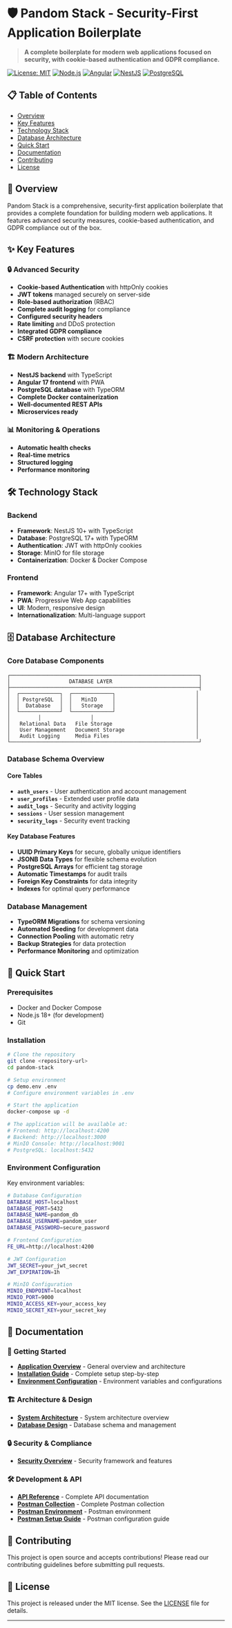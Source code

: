 # 🛡️ Pandom Stack - Security-First Application Boilerplate

> **A complete boilerplate for modern web applications focused on security, with cookie-based authentication and GDPR compliance.**

[![License: MIT](https://img.shields.io/badge/License-MIT-yellow.svg)](https://opensource.org/licenses/MIT)
[![Node.js](https://img.shields.io/badge/Node.js-18+-green.svg)](https://nodejs.org/)
[![Angular](https://img.shields.io/badge/Angular-17+-red.svg)](https://angular.io/)
[![NestJS](https://img.shields.io/badge/NestJS-10+-red.svg)](https://nestjs.com/)
[![PostgreSQL](https://img.shields.io/badge/PostgreSQL-17+-blue.svg)](https://www.postgresql.org/)

## 📋 Table of Contents

- [Overview](#overview)
- [Key Features](#key-features)
- [Technology Stack](#technology-stack)
- [Database Architecture](#database-architecture)
- [Quick Start](#quick-start)
- [Documentation](#documentation)
- [Contributing](#contributing)
- [License](#license)

## 🎯 Overview

Pandom Stack is a comprehensive, security-first application boilerplate that provides a complete foundation for building modern web applications. It features advanced security measures, cookie-based authentication, and GDPR compliance out of the box.

## ✨ Key Features

### 🔒 **Advanced Security**
- **Cookie-based Authentication** with httpOnly cookies
- **JWT tokens** managed securely on server-side
- **Role-based authorization** (RBAC)
- **Complete audit logging** for compliance
- **Configured security headers**
- **Rate limiting** and DDoS protection
- **Integrated GDPR compliance**
- **CSRF protection** with secure cookies

### 🏗️ **Modern Architecture**
- **NestJS backend** with TypeScript
- **Angular 17 frontend** with PWA
- **PostgreSQL database** with TypeORM
- **Complete Docker containerization**
- **Well-documented REST APIs**
- **Microservices ready**

### 📊 **Monitoring & Operations**
- **Automatic health checks**
- **Real-time metrics**
- **Structured logging**
- **Performance monitoring**

## 🛠️ Technology Stack

### Backend
- **Framework**: NestJS 10+ with TypeScript
- **Database**: PostgreSQL 17+ with TypeORM
- **Authentication**: JWT with httpOnly cookies
- **Storage**: MinIO for file storage
- **Containerization**: Docker & Docker Compose

### Frontend
- **Framework**: Angular 17+ with TypeScript
- **PWA**: Progressive Web App capabilities
- **UI**: Modern, responsive design
- **Internationalization**: Multi-language support

## 🗄️ Database Architecture

### Core Database Components

```
┌─────────────────────────────────────────────────────────────┐
│                   DATABASE LAYER                            │
├─────────────────────────────────────────────────────────────┤
│  ┌─────────────┐  ┌─────────────┐                          │
│  │ PostgreSQL  │  │   MinIO     │                          │
│  │  Database   │  │   Storage   │                          │
│  └─────────────┘  └─────────────┘                          │
│         │                │                                 │
│   Relational Data   File Storage                           │
│   User Management   Document Storage                       │
│   Audit Logging     Media Files                            │
└─────────────────────────────────────────────────────────────┘
```

### Database Schema Overview

#### Core Tables
- **`auth_users`** - User authentication and account management
- **`user_profiles`** - Extended user profile data
- **`audit_logs`** - Security and activity logging
- **`sessions`** - User session management
- **`security_logs`** - Security event tracking

#### Key Database Features
- **UUID Primary Keys** for secure, globally unique identifiers
- **JSONB Data Types** for flexible schema evolution
- **PostgreSQL Arrays** for efficient tag storage
- **Automatic Timestamps** for audit trails
- **Foreign Key Constraints** for data integrity
- **Indexes** for optimal query performance

### Database Management
- **TypeORM Migrations** for schema versioning
- **Automated Seeding** for development data
- **Connection Pooling** with automatic retry
- **Backup Strategies** for data protection
- **Performance Monitoring** and optimization

## 🚀 Quick Start

### Prerequisites
- Docker and Docker Compose
- Node.js 18+ (for development)
- Git

### Installation

```bash
# Clone the repository
git clone <repository-url>
cd pandom-stack

# Setup environment
cp demo.env .env
# Configure environment variables in .env

# Start the application
docker-compose up -d

# The application will be available at:
# Frontend: http://localhost:4200
# Backend: http://localhost:3000
# MinIO Console: http://localhost:9001
# PostgreSQL: localhost:5432
```

### Environment Configuration

Key environment variables:
```bash
# Database Configuration
DATABASE_HOST=localhost
DATABASE_PORT=5432
DATABASE_NAME=pandom_db
DATABASE_USERNAME=pandom_user
DATABASE_PASSWORD=secure_password

# Frontend Configuration
FE_URL=http://localhost:4200

# JWT Configuration
JWT_SECRET=your_jwt_secret
JWT_EXPIRATION=1h

# MinIO Configuration
MINIO_ENDPOINT=localhost
MINIO_PORT=9000
MINIO_ACCESS_KEY=your_access_key
MINIO_SECRET_KEY=your_secret_key
```

## 📖 Documentation

### 🚀 **Getting Started**
- [**Application Overview**](./docs/overview.md) - General overview and architecture
- [**Installation Guide**](./docs/installation.md) - Complete setup step-by-step
- [**Environment Configuration**](./docs/configuration/environment-vars.md) - Environment variables and configurations

### 🏗️ **Architecture & Design**
- [**System Architecture**](./docs/architecture/system-architecture.md) - System architecture overview
- [**Database Design**](./docs/architecture/database-design.md) - Database schema and management

### 🔒 **Security & Compliance**
- [**Security Overview**](./docs/security/security-overview.md) - Security framework and features

### 🛠️ **Development & API**
- [**API Reference**](./docs/api/api-reference.md) - Complete API documentation
- [**Postman Collection**](./docs/api/pandom-postman-collection.json) - Complete Postman collection
- [**Postman Environment**](./docs/api/pandom-postman-environment.json) - Postman environment
- [**Postman Setup Guide**](./docs/api/postman-setup-guide.md) - Postman configuration guide

## 🤝 Contributing

This project is open source and accepts contributions! Please read our contributing guidelines before submitting pull requests.

## 📄 License

This project is released under the MIT license. See the [LICENSE](./LICENSE) file for details.

---
